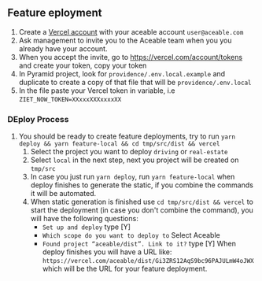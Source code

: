 ## Feature eployment
1. Create a [Vercel account](https://vercel.com/signup) with your aceable account `user@aceable.com` 
2. Ask management to invite you to the Aceable team when you you already have your account.
3. When you accept the invite, go to https://vercel.com/account/tokens and create your token, copy your token
4. In Pyramid project, look for `providence/.env.local.example` and duplicate to create a copy of that file that will be `providence/.env.local`
5. In the file paste your Vercel token in variable, i.e `ZIET_NOW_TOKEN=XXxxxXXXxxxxXX`
### DEploy Process
1. You should be ready to create feature deployments, try to run `yarn deploy && yarn feature-local && cd tmp/src/dist && vercel` 
	1.  Select the project you want to deploy `driving` or `real-estate`
	2. Select `local` in the next step, next you project will be created on `tmp/src`
	3. In case you just run `yarn deploy`, run `yarn feature-local` when deploy finishes to generate the static, if you combine the commands it will be automated.
	4. When static generation is finished use `cd tmp/src/dist && vercel` to start the deployment (in case you don't combine the command), you will have the following questions:
		- `Set up and deploy` type [Y]
		- `Which scope do you want to deploy to` Select Aceable
		- `Found project “aceable/dist”. Link to it?` type [Y]
	When deploy finishes you will have a URL like: `https://vercel.com/aceable/dist/Gi3ZRS12AqS9bc96PAJULmW4oJWX` which will be the URL for your feature deployment.
